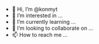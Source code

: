 - 👋 Hi, I’m @konmyt
- 👀 I’m interested in ...
- 🌱 I’m currently learning ...
- 💞️ I’m looking to collaborate on ...
- 📫 How to reach me ...

<!---
konmyt/konmyt is a ✨ special ✨ repository because its `README.md` (this file) appears on your GitHub profile.
You can click the Preview link to take a look at your changes.
--->

